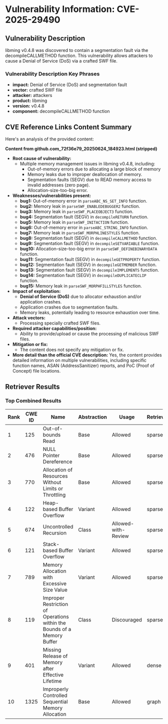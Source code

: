 # Vulnerability Information: CVE-2025-29490

## Vulnerability Description
libming v0.4.8 was discovered to contain a segmentation fault via the decompileCALLMETHOD function. This vulnerability allows attackers to cause a Denial of Service (DoS) via a crafted SWF file.

### Vulnerability Description Key Phrases
- **impact:** Denial of Service (DoS) and segmentation fault
- **vector:** crafted SWF file
- **attacker:** attackers
- **product:** libming
- **version:** v0.4.8
- **component:** decompileCALLMETHOD function

## CVE Reference Links Content Summary
Here's an analysis of the provided content:

**Content from github.com_72f36e79_20250624_184923.html (stripped)**

*   **Root cause of vulnerability:**
    *   Multiple memory management issues in libming v0.4.8, including:
        *   Out-of-memory errors due to allocating a large block of memory
        *   Memory leaks due to improper deallocation of memory.
        *   Segmentation faults (SEGV) due to READ memory access to invalid addresses (zero page).
        *   Allocation-size-too-big error.
*   **Weaknesses/vulnerabilities present:**
    *   **bug1:** Out-of-memory error in `parseABC_NS_SET_INFO` function.
    *   **bug2:** Memory leak in `parseSWF_ENABLEDEBUGGER2` function.
    *   **bug3:** Memory leak in `parseSWF_PLACEOBJECT3` function.
    *   **bug4:** Segmentation fault (SEGV) in `decompileRETURN` function.
    *   **bug5:** Memory leak in `parseSWF_INITACTION` function.
    *   **bug6:** Out-of-memory error in `parseABC_STRING_INFO` function.
    *   **bug7:** Memory leak in `parseSWF_MORPHLINESTYLES` function.
    *   **bug8:** Segmentation fault (SEGV) in `decompileCALLMETHOD` function.
    *   **bug9:** Segmentation fault (SEGV) in `decompileSETVARIABLE` function.
    *   **bug10:** Allocation-size-too-big error in `parseSWF_DEFINEBINARYDATA` function.
    *   **bug11:** Segmentation fault (SEGV) in `decompileGETPROPERTY` function.
    *   **bug12:** Segmentation fault (SEGV) in `decompileGETMEMBER` function.
    *   **bug13:** Segmentation fault (SEGV) in `decompileIMPLEMENTS` function.
    *   **bug14:** Segmentation fault (SEGV) in `decompileDUPLICATECLIP` function.
    *   **bug15:** Memory leak in `parseSWF_MORPHFILLSTYLES` function.
*   **Impact of exploitation:**
    *   **Denial of Service (DoS)** due to allocator exhaustion and/or application crashes.
    *   Application crashes due to segmentation faults.
    *   Memory leaks, potentially leading to resource exhaustion over time.
*   **Attack vectors:**
    *   Processing specially crafted SWF files.
*   **Required attacker capabilities/position:**
    *   Ability to provide/upload or cause the processing of malicious SWF files.
*   **Mitigation or fix:**
    *   The content does not specify any mitigation or fix.
*   **More detail than the official CVE description:** Yes, the content provides detailed information on multiple vulnerabilities, including specific function names, ASAN (AddressSanitizer) reports, and PoC (Proof of Concept) file locations.

## Retriever Results

### Top Combined Results

| Rank | CWE ID | Name | Abstraction | Usage  | Retrievers | Individual Scores |
|------|--------|------|-------------|-------|------------|-------------------|
| 1 | 125 | Out-of-bounds Read | Base | Allowed | sparse | 0.068 |
| 2 | 476 | NULL Pointer Dereference | Base | Allowed | sparse | 0.067 |
| 3 | 770 | Allocation of Resources Without Limits or Throttling | Base | Allowed | sparse | 0.064 |
| 4 | 122 | Heap-based Buffer Overflow | Variant | Allowed | sparse | 0.063 |
| 5 | 674 | Uncontrolled Recursion | Class | Allowed-with-Review | sparse | 0.060 |
| 6 | 121 | Stack-based Buffer Overflow | Variant | Allowed | sparse | 0.059 |
| 7 | 789 | Memory Allocation with Excessive Size Value | Variant | Allowed | sparse | 0.059 |
| 8 | 119 | Improper Restriction of Operations within the Bounds of a Memory Buffer | Class | Discouraged | sparse | 0.059 |
| 9 | 401 | Missing Release of Memory after Effective Lifetime | Variant | Allowed | dense | 0.521 |
| 10 | 1325 | Improperly Controlled Sequential Memory Allocation | Base | Allowed | graph | 0.003 |

